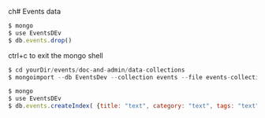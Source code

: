 ch# Events data


```js
$ mongo
$ use EventsDEv
$ db.events.drop()
```
ctrl+c to exit the mongo shell
```js
$ cd yourDir/events/doc-and-admin/data-collections
$ mongoimport --db EventsDev --collection events --file events-collection.json
```
```js
$ mongo
$ use EventsDEv
$ db.events.createIndex( {title: "text", category: "text", tags: "text", venueName: "text", organization: "text", cityName: "text", stateCode: "text"});
```

